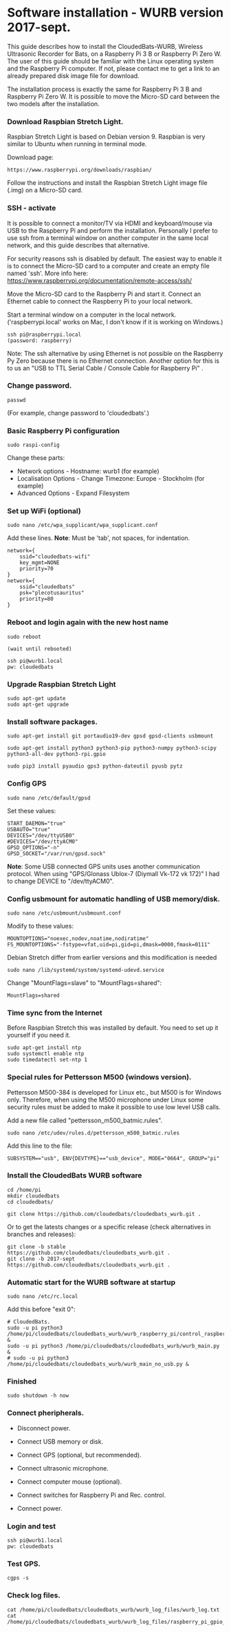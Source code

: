 

# Software installation - WURB version 2017-sept.
 
This guide describes how to install the CloudedBats-WURB, Wireless Ultrasonic Recorder for Bats, on a Raspberry Pi 3 B or Raspberry Pi Zero W. The user of this guide should be familiar with the Linux operating system and the Raspberry Pi computer. If not, please contact me to get a link to an already prepared disk image file for download. 

The installation process is exactly the same for Raspberry Pi 3 B and Raspberry Pi Zero W. It is possible to move the Micro-SD card between the two models after the installation.
 
### Download Raspbian Stretch Light.

Raspbian Stretch Light is based on Debian version 9. Raspbian is very similar to Ubuntu when running in terminal mode.
 
Download page:
 
    https://www.raspberrypi.org/downloads/raspbian/
 
Follow the instructions and install the Raspbian Stretch Light image file (.img) on a Micro-SD card.
 
### SSH - activate
 
It is possible to connect a monitor/TV via HDMI and keyboard/mouse via USB to the Raspberry Pi and perform the installation. Personally I prefer to use ssh from a terminal window on another computer in the same local network, and this guide describes that alternative.
 
For security reasons ssh is disabled by default. The easiest way to enable it is to connect the Micro-SD card to a computer and create an empty file named 'ssh'. More info here: https://www.raspberrypi.org/documentation/remote-access/ssh/

Move the Micro-SD card to the Raspberry Pi and start it. Connect an Ethernet cable to connect the Raspberry Pi to your local network. 

Start a terminal window on a computer in the local network. ('raspberrypi.local' works on Mac, I don't know if it is working on Windows.)   
 
    ssh pi@raspberrypi.local
    (password: raspberry)

Note: The ssh alternative by using Ethernet is not possible on the Raspberry Py Zero because there is no Ethernet connection. Another option for this is to us an "USB to TTL Serial Cable / Console Cable for Raspberry Pi" . 

### Change password.
 
    passwd     
 
(For example, change password to 'cloudedbats'.)
 
### Basic Raspberry Pi configuration
 
    sudo raspi-config 
 
Change these parts:
 
- Network options - Hostname: wurb1 (for example)
- Localisation Options - Change Timezone: Europe - Stockholm  (for example)
- Advanced Options - Expand Filesystem
 
### Set up WiFi (optional)
 
    sudo nano /etc/wpa_supplicant/wpa_supplicant.conf
 
Add these lines. **Note**: Must be 'tab', not spaces, for indentation.
 
    network={
    	ssid="cloudedbats-wifi"
    	key_mgmt=NONE
    	priority=70
    }
    network={
    	ssid="cloudedbats"
    	psk="plecotusauritus"
    	priority=80
    }
 
### Reboot and login again with the new host name
 
    sudo reboot
 
    (wait until rebooted)
 
    ssh pi@wurb1.local
    pw: cloudedbats
 
### Upgrade Raspbian Stretch Light
 
    sudo apt-get update
    sudo apt-get upgrade
 
### Install software packages. 
 
    sudo apt-get install git portaudio19-dev gpsd gpsd-clients usbmount
 
    sudo apt-get install python3 python3-pip python3-numpy python3-scipy python3-all-dev python3-rpi.gpio
 
    sudo pip3 install pyaudio gps3 python-dateutil pyusb pytz
 
### Config GPS
 
    sudo nano /etc/default/gpsd 
 
Set these values:
 
    START_DAEMON="true"
    USBAUTO="true"
    DEVICES="/dev/ttyUSB0"
    #DEVICES="/dev/ttyACM0"
    GPSD_OPTIONS="-n"
    GPSD_SOCKET="/var/run/gpsd.sock"

**Note**: Some USB connected GPS units uses another communication protocol. When using "GPS/Glonass Ublox-7 (Diymall Vk-172 vk 172)" I had to change DEVICE to "/dev/ttyACM0".

### Config usbmount for automatic handling of USB memory/disk.
 
    sudo nano /etc/usbmount/usbmount.conf
 
Modify to these values:
 
    MOUNTOPTIONS="noexec,nodev,noatime,nodiratime"
    FS_MOUNTOPTIONS="-fstype=vfat,uid=pi,gid=pi,dmask=0000,fmask=0111"

Debian Stretch differ from earlier versions and this modification is needed

    sudo nano /lib/systemd/system/systemd-udevd.service

Change "MountFlags=slave" to "MountFlags=shared":

    MountFlags=shared

### Time sync from the Internet 

Before Raspbian Stretch this was installed by default. You need to set up it yourself if you need it.  

    sudo apt-get install ntp
    sudo systemctl enable ntp
    sudo timedatectl set-ntp 1

### Special rules for Pettersson M500 (windows version).
 
Pettersson M500-384 is developed for Linux etc., but M500 is for Windows only.
Therefore, when using the M500 microphone under Linux some security rules
must be added to make it possible to use low level USB calls.

Add a new file called "pettersson_m500_batmic.rules".
 
    sudo nano /etc/udev/rules.d/pettersson_m500_batmic.rules
 
Add this line to the file:
 
    SUBSYSTEM=="usb", ENV{DEVTYPE}=="usb_device", MODE="0664", GROUP="pi"
 
### Install the CloudedBats WURB software
 
    cd /home/pi
    mkdir cloudedbats
    cd cloudedbats/
    
    git clone https://github.com/cloudedbats/cloudedbats_wurb.git .

Or to get the latests changes or a specific release (check alternatives in branches and releases):

    git clone -b stable https://github.com/cloudedbats/cloudedbats_wurb.git .
    git clone -b 2017-sept https://github.com/cloudedbats/cloudedbats_wurb.git .
    
 
### Automatic start for  the WURB software at startup
 
    sudo nano /etc/rc.local
 
Add this before "exit 0":
 
    # CloudedBats.
    sudo -u pi python3 /home/pi/cloudedbats/cloudedbats_wurb/wurb_raspberry_pi/control_raspberrypi_by_gpio.py &
    sudo -u pi python3 /home/pi/cloudedbats/cloudedbats_wurb/wurb_main.py &
    # sudo -u pi python3 /home/pi/cloudedbats/cloudedbats_wurb/wurb_main_no_usb.py &
 
### Finished
 
    sudo shutdown -h now
 
### Connect pheripherals.
 
- Disconnect power.
 
- Connect USB memory or disk.
- Connect GPS (optional, but recommended).
- Connect ultrasonic microphone.
- Connect computer mouse (optional).
- Connect switches for Raspberry Pi and Rec. control.
 
- Connect power.
 
### Login and test
 
    ssh pi@wurb1.local
    pw: cloudedbats
 
### Test GPS.
 
    cgps -s
 
### Check log files.
 
    cat /home/pi/cloudedbats/cloudedbats_wurb/wurb_log_files/wurb_log.txt
    cat /home/pi/cloudedbats/cloudedbats_wurb/wurb_log_files/raspberry_pi_gpio_control_log.txt
 
